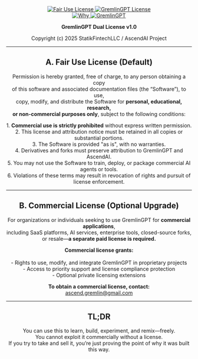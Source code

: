 <link rel="stylesheet" type="text/css" href="docs/custom.css">
<div align="center">
  <a
href="https://github.com/statikfintechllc/AscendAI/blob/master/About Us/LICENSE.md">
    <img src="https://img.shields.io/badge/FAIR%20USE-black?style=for-the-badge&logo=dragon&logoColor=gold" alt="Fair Use License"/>
  </a>
  <a href="https://github.com/statikfintechllc/AscendAI/blob/master/About Us/LICENSE.md">
    <img src="https://img.shields.io/badge/GREMLINGPT%20v1.0.3-darkred?style=for-the-badge&logo=dragon&logoColor=gold" alt="GremlinGPT License"/>
  </a>
</div>
<div align="center">
  <a
href="https://github.com/statikfintechllc/AscendAI/blob/master/About Us/WHY_GREMLINGPT.md">
    <img src="https://img.shields.io/badge/Why-black?style=for-the-badge&logo=dragon&logoColor=gold" alt="Why"/>
  </a>
  <a href="https://github.com/statikfintechllc/AscendAI/blob/master/About Us/WHY_GREMLINGPT.md">
    <img src="https://img.shields.io/badge/GremlinGPT-darkred?style=for-the-badge&logo=dragon&logoColor=gold" alt="GremlinGPT"/>
  </a>
</div>

<p align="center"><strong>GremlinGPT Dual License v1.0</strong></p>

<p align="center">Copyright (c) 2025 StatikFintechLLC / AscendAI Project</p>

---

<h2 align="center">A. Fair Use License (Default)</h2>

<p align="center">
Permission is hereby granted, free of charge, to any person obtaining a copy<br>
of this software and associated documentation files (the “Software”), to use,<br>
copy, modify, and distribute the Software for <strong>personal, educational, research,<br>
or non-commercial purposes only</strong>, subject to the following conditions:
</p>

<p align="center">
1. <strong>Commercial use is strictly prohibited</strong> without express written permission.<br>
2. This license and attribution notice must be retained in all copies or substantial portions.<br>
3. The Software is provided "as is", with no warranties.<br>
4. Derivatives and forks must preserve attribution to GremlinGPT and AscendAI.<br>
5. You may not use the Software to train, deploy, or package commercial AI agents or tools.<br>
6. Violations of these terms may result in revocation of rights and pursuit of license enforcement.
</p>

---

<h2 align="center">B. Commercial License (Optional Upgrade)</h2>

<p align="center">
For organizations or individuals seeking to use GremlinGPT for <strong>commercial applications</strong>,<br>
including SaaS platforms, AI services, enterprise tools, closed-source forks,<br>
or resale—<strong>a separate paid license is required.</strong>
</p>

<p align="center">
<strong>Commercial license grants:</strong><br><br>
- Rights to use, modify, and integrate GremlinGPT in proprietary projects<br>
- Access to priority support and license compliance protection<br>
- Optional private licensing extensions
</p>

<p align="center">
<strong>To obtain a commercial license, contact:</strong><br>
<a href="mailto:ascend.gremlin@gmail.com">ascend.gremlin@gmail.com</a>
</p>

---

<h2 align="center">TL;DR</h2>

<p align="center">
You can use this to learn, build, experiment, and remix—freely.<br>
You cannot exploit it commercially without a license.<br>
If you try to take and sell it, you’re just proving the point of why it was built this way.
</p>
